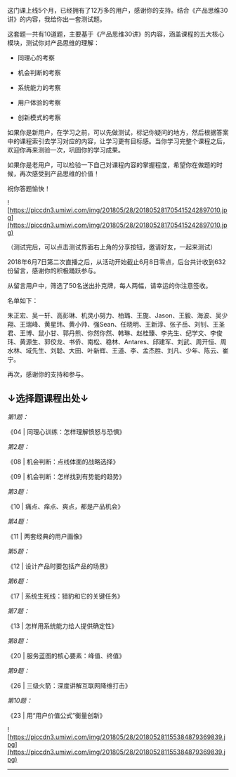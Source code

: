 这门课上线5个月，已经拥有了12万多的用户，感谢你的支持。结合《产品思维30讲》的内容，我给你出一套测试题。

这套题一共有10道题，主要基于《产品思维30讲》的内容，涵盖课程的五大核心模块，测试你对产品思维的理解：

* 同理心的考察

* 机会判断的考察

* 系统能力的考察

* 用户体验的考察

* 创新模式的考察

如果你是新用户，在学习之前，可以先做测试，标记你疑问的地方，然后根据答案中的课程索引去学习对应的内容，让学习更有目标感。当你学习完整个课程之后，欢迎你再来测验一次，巩固你的学习成果。

如果你是老用户，可以检验一下自己对课程内容的掌握程度，希望你在做题的时候，再次感受到产品思维的价值！

祝你答题愉快！  

![https://piccdn3.umiwi.com/img/201805/28/201805281705415242897010.jpg](https://piccdn3.umiwi.com/img/201805/28/201805281705415242897010.jpg)

（测试完后，可以点击测试界面右上角的分享按钮，邀请好友，一起来测试）    

2018年6月7日第二次直播之后，从活动开始截止6月8日零点，后台共计收到632份留言，感谢你的积极踊跃参与。

从留言用户中，筛选了50名送出扑克牌，每人两幅，请幸运的你注意签收。

名单如下：

朱正宏、吴一轩、高彭琳、机灵小努力、柏璐、王旎、Jason、王毅、海波、吴少翔、王瑞峰、黄星玮、黄小帅、强Sean、任晓明、王新淳、张子岳、刘钊、王圣君、王博、鼠小甘、郭丹熊、你然你然、韩琳、赵桂臻、李先生、纪学文、李俊玮、黄源生、郭佼龙、书侨、南松、稳林、Antares、邱建军、刘武、周开恒、周水林、域先生、刘聪、大田、叶新辉、王道、李、孟杰胜、刘凡、少年、陈云、崔宁。

再次，感谢你的支持和参与。

## ↓选择题课程出处↓

 *第1题：*

《04 | 同理心训练：怎样理解愤怒与恐惧》

 *第2题：*

《08 | 机会判断：点线体面的战略选择》

《09 | 机会判断：怎样找到有势能的趋势》

 *第3题：*

《10 | 痛点、痒点、爽点，都是产品机会》

 *第4题：*

《11 | 两套经典的用户画像》

 *第5题：*

《12 | 设计产品时要包括产品的场景》

 *第6题：*

《17 | 系统生死线：猎豹和它的关键任务》

 *第7题：*

《13 | 怎样用系统能力给人提供确定性》

 *第8题：*

《20 | 服务蓝图的核心要素：峰值、终值》

 *第9题：*

《26 | 三级火箭：深度讲解互联网降维打击》

 *第10题：*

《23 | 用“用户价值公式”衡量创新》

![https://piccdn3.umiwi.com/img/201805/28/201805281155384879369839.jpg](https://piccdn3.umiwi.com/img/201805/28/201805281155384879369839.jpg)

---
